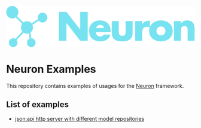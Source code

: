 ![Neuron Logo](logo_teal.svg)

# Neuron Examples

This repository contains examples of usages for the [Neuron](https://github.com/neuronlabs/neuron) framework.

## List of examples

* [json:api http server with different model repositories](https://github.com/neuronlabs/neuron-examples/tree/master/server/jsonapi)
